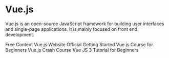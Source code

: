 # Vue.js

Vue.js is an open-source JavaScript framework for building user interfaces and single-page applications. It is mainly focused on front end development.

<ResourceGroupTitle>Free Content</ResourceGroupTitle>
<BadgeLink colorScheme='blue' badgeText='Framework Website' href='https://vuejs.org/'>Vue.js Website</BadgeLink>
<BadgeLink colorScheme='blue' badgeText='Official Docs' href='https://vuejs.org/v2/guide/'>Official Getting Started</BadgeLink>
<BadgeLink badgeText='Course' colorScheme='green' href='https://www.youtube.com/watch?v=FXpIoQ_rT_c'>Vue.js Course for Beginners</BadgeLink>
<BadgeLink badgeText='Course' colorScheme='green' href='https://www.youtube.com/watch?v=qZXt1Aom3Cs'>Vue.js Crash Course</BadgeLink>
<BadgeLink badgeText='Course' colorScheme='green' href='https://youtube.com/playlist?list=PLC3y8-rFHvwgeQIfSDtEGVvvSEPDkL_1f'>Vue JS 3 Tutorial for Beginners</BadgeLink>
